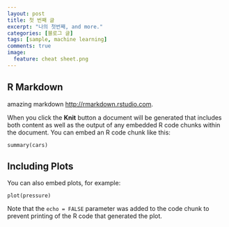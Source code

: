 ```yaml
---
layout: post
title: 첫 번째 글
excerpt: "나의 첫번째, and more."
categories: [블로그 글]
tags: [sample, machine learning]
comments: true
image:
  feature: cheat sheet.png
---
```



## R Markdown

amazing markdown <http://rmarkdown.rstudio.com>.

When you click the **Knit** button a document will be generated that includes both content as well as the output of any embedded R code chunks within the document. You can embed an R code chunk like this:

```{r cars}
summary(cars)
```

## Including Plots

You can also embed plots, for example:

```{r pressure, echo=FALSE}
plot(pressure)
```

Note that the `echo = FALSE` parameter was added to the code chunk to prevent printing of the R code that generated the plot.
